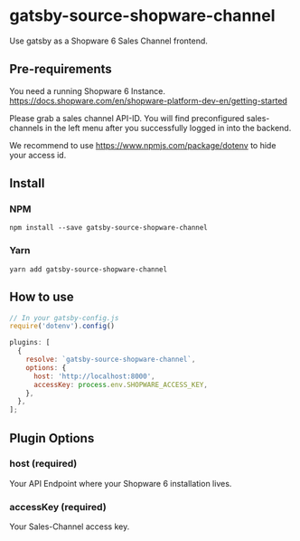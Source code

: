 # gatsby-source-shopware-channel

Use gatsby as a Shopware 6 Sales Channel frontend.

## Pre-requirements

You need a running Shopware 6 Instance. https://docs.shopware.com/en/shopware-platform-dev-en/getting-started

Please grab a sales channel API-ID. You will find preconfigured sales-channels in the left menu after you successfully logged in into the backend.

We recommend to use https://www.npmjs.com/package/dotenv to hide your access id.

## Install

### NPM

`npm install --save gatsby-source-shopware-channel`

### Yarn

`yarn add gatsby-source-shopware-channel`

## How to use

```javascript
// In your gatsby-config.js
require('dotenv').config()

plugins: [
  {
    resolve: `gatsby-source-shopware-channel`,
    options: {
      host: 'http://localhost:8000',
      accessKey: process.env.SHOPWARE_ACCESS_KEY,
    },
  },
];
```
## Plugin Options

### host (required)

Your API Endpoint where your Shopware 6 installation lives.

### accessKey (required)

Your Sales-Channel access key.
